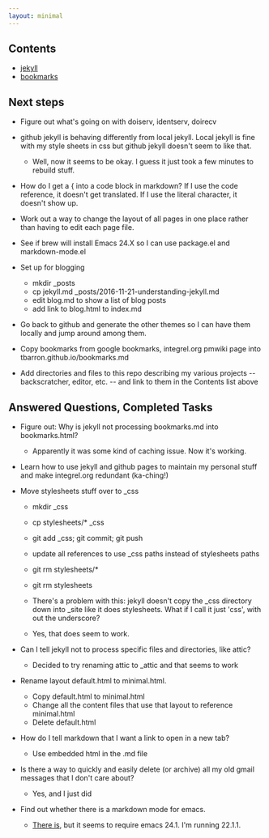 ```yaml
---
layout: minimal
---
```


## Contents ##

 * [jekyll](jekyll.html)
 * [bookmarks](bookmarks.html)

## Next steps ##

 * Figure out what's going on with doiserv, identserv, doirecv

 * github jekyll is behaving differently from local jekyll. Local
   jekyll is fine with my style sheets in css but github jekyll
   doesn't seem to like that.
   * Well, now it seems to be okay. I guess it just took a few minutes
     to rebuild stuff.

 * How do I get a &#123; into a code block in markdown? If I use the
   code reference, it doesn't get translated. If I use the literal
   character, it doesn't show up.

 * Work out a way to change the layout of all pages in one place
   rather than having to edit each page file.

 * See if brew will install Emacs 24.X so I can use package.el and
   markdown-mode.el

 * Set up for blogging
   * mkdir _posts
   * cp jekyll.md _posts/2016-11-21-understanding-jekyll.md
   * edit blog.md to show a list of blog posts
   * add link to blog.html to index.md

 * Go back to github and generate the other themes so I can have them
   locally and jump around among them.

 * Copy bookmarks from google bookmarks, integrel.org pmwiki page into
   tbarron.github.io/bookmarks.md

 * Add directories and files to this repo describing my various
   projects -- backscratcher, editor, etc. -- and link to them in the
   Contents list above

## Answered Questions, Completed Tasks ##

 * Figure out: Why is jekyll not processing bookmarks.md into bookmarks.html?
   * Apparently it was some kind of caching issue. Now it's working.

 * Learn how to use jekyll and github pages to maintain my personal
   stuff and make integrel.org redundant (ka-ching!)

 * Move stylesheets stuff over to _css
   * mkdir _css
   * cp stylesheets/* _css
   * git add _css; git commit; git push
   * update all references to use _css paths instead of stylesheets paths
   * git rm stylesheets/*
   * git rm stylesheets

   * There's a problem with this: jekyll doesn't copy the _css
     directory down into _site like it does stylesheets. What if I
     call it just 'css', with out the underscore?

   * Yes, that does seem to work.

 * Can I tell jekyll not to process specific files and directories, like attic?
   * Decided to try renaming attic to _attic and that seems to work

 * Rename layout default.html to minimal.html.
   * Copy default.html to minimal.html
   * Change all the content files that use that layout to reference minimal.html
   * Delete default.html

 * How do I tell markdown that I want a link to open in a new tab?
   * Use embedded html in the .md file

 * Is there a way to quickly and easily delete (or archive) all my old
   gmail messages that I don't care about?
   * Yes, and I just did

 * Find out whether there is a markdown mode for emacs.
   * [There is](http://jblevins.org/projects/markdown-mode/), but it
     seems to require emacs 24.1. I'm running 22.1.1.
